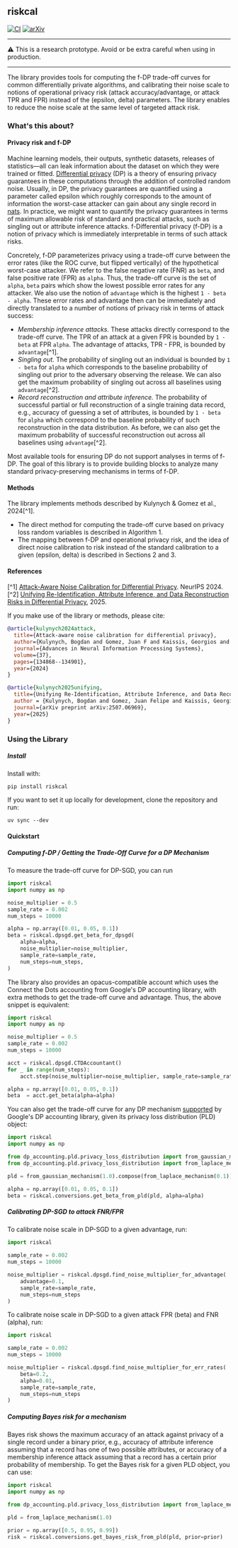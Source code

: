 ## riskcal

[![CI](https://github.com/bogdan-kulynych/riskcal/actions/workflows/ci.yml/badge.svg?branch=main)](https://github.com/bogdan-kulynych/riskcal/actions/workflows/ci.yml)
[![arXiv](https://img.shields.io/badge/arXiv-2407.02191-b31b1b.svg)](https://arxiv.org/abs/2407.02191)

---

⚠️  This is a research prototype. Avoid or be extra careful when using in production.

---

The library provides tools for computing the f-DP trade-off curves for common differentially private
algorithms, and calibrating their noise scale to notions of operational privacy risk (attack
accuracy/advantage, or attack TPR and FPR) instead of the (epsilon, delta) parameters.  The library
enables to reduce the noise scale at the same level of targeted attack risk.

### What's this about?

#### Privacy risk and f-DP

Machine learning models, their outputs, synthetic datasets, releases of
statistics—all can leak information about the dataset on which they were trained
or fitted.  [Differential
privacy](https://en.wikipedia.org/wiki/Differential_privacy) (DP) is a theory of
ensuring privacy guarantees in these computations through the addition of
controlled random noise. Usually, in DP, the privacy guarantees are quantified
using a parameter called epsilon which roughly corresponds to the amount of
information the worst-case attacker can gain about any single record in
[nats](https://en.wikipedia.org/wiki/Nat_(unit)).  In practice, we might want to
quantify the privacy guarantees in terms of maximum allowable risk of standard
and practical attacks, such as singling out or attribute inference attacks.
f-Differential privacy (f-DP) is a notion of privacy which is immediately
interpretable in terms of such attack risks.

Concretely, f-DP parameterizes privacy using a trade-off curve between the error
rates (like the ROC curve, but flipped vertically) of the hypothetical
worst-case attacker. We refer to the false negative rate (FNR) as `beta`, and
false positive rate (FPR) as `alpha`. Thus, the trade-off curve is the set of
`alpha`, `beta` pairs which show the lowest possible error rates for any
attacker. We also use the notion of `advantage` which is the highest `1 - beta -
alpha`.  These error rates and advantage then can be immediately and directly
translated to a number of notions of privacy risk in terms of attack success:

- *Membership inference attacks.* These attacks directly correspond to the
  trade-off curve. The TPR of an attack at a given FPR is bounded by `1 - beta` at
  FPR `alpha`. The advantage of attacks, TPR - FPR, is bounded by `advantage`[^1].
- *Singling out.* The probability of singling out an individual is bounded
  by `1 - beta` for `alpha` which corresponds to the baseline probability of singling
  out prior to the adversary observing the release. We can also get the maximum
  probability of singling out across all baselines using `advantage`[^2].
- *Record reconstruction and attribute inference.* The probability of successful
  partial or full reconstruction of a single training data record, e.g., accuracy
  of guessing a set of attributes, is bounded by `1 - beta` for `alpha` which
  correspond to the baseline probability of such reconstruction in the data
  distribution. As before, we can also get the maximum probability of successful
  reconstruction out across all baselines using `advantage`[^2].

Most available tools for ensuring DP do not support analyses in terms of f-DP.
The goal of this library is to provide building blocks to analyze many standard
privacy-preserving mechanisms in terms of f-DP.


#### Methods
The library implements methods described by Kulynych & Gomez et al., 2024[^1].

- The direct method for computing the trade-off curve based on privacy loss
  random variables is described in Algorithm 1. 
- The mapping between f-DP and operational privacy risk, and the idea of direct
  noise calibration to risk instead of the standard calibration to a given
  (epsilon, delta) is described in Sections 2 and 3.

#### References

[^1] [Attack-Aware Noise Calibration for Differential
Privacy](https://arxiv.org/abs/2407.02191). NeurIPS 2024.
[^2] [Unifying Re-Identification, Attribute Inference, and Data Reconstruction
Risks in Differential Privacy](https://arxiv.org/abs/2507.06969), 2025.

If you make use of the library or methods, please cite:
```bibtex
@article{kulynych2024attack,
  title={Attack-aware noise calibration for differential privacy},
  author={Kulynych, Bogdan and Gomez, Juan F and Kaissis, Georgios and du Pin Calmon, Flavio and Troncoso, Carmela},
  journal={Advances in Neural Information Processing Systems},
  volume={37},
  pages={134868--134901},
  year={2024}
}

@article{kulynych2025unifying,
  title={Unifying Re-Identification, Attribute Inference, and Data Reconstruction Risks in Differential Privacy},
  author = {Kulynych, Bogdan and Gomez, Juan Felipe and Kaissis, Georgios and Hayes, Jamie and Balle, Borja and du Pin Calmon, Flavio and Raisaro, Jean Louis}
  journal={arXiv preprint arXiv:2507.06969},
  year={2025}
}
```

### Using the Library

##### Install

Install with:
```
pip install riskcal
```

If you want to set it up locally for development, clone the repository and run:
```
uv sync --dev
```

#### Quickstart

##### Computing f-DP / Getting the Trade-Off Curve for a DP Mechanism

To measure the trade-off curve for DP-SGD, you can run
```python
import riskcal
import numpy as np

noise_multiplier = 0.5
sample_rate = 0.002
num_steps = 10000

alpha = np.array([0.01, 0.05, 0.1])
beta = riskcal.dpsgd.get_beta_for_dpsgd(
    alpha=alpha,
    noise_multiplier=noise_multiplier,
    sample_rate=sample_rate,
    num_steps=num_steps,
)
```

The library also provides an opacus-compatible account which uses the Connect the Dots accounting
from Google's DP accounting library, with extra methods to get the trade-off curve and advantage.
Thus, the above snippet is equivalent:

```python
import riskcal
import numpy as np

noise_multiplier = 0.5
sample_rate = 0.002
num_steps = 10000

acct = riskcal.dpsgd.CTDAccountant()
for _ in range(num_steps):
    acct.step(noise_multiplier=noise_multiplier, sample_rate=sample_rate)

alpha = np.array([0.01, 0.05, 0.1])
beta  = acct.get_beta(alpha=alpha)
```

You can also get the trade-off curve for any DP mechanism
[supported](https://github.com/google/differential-privacy/tree/0b109e959470c43e9f177d5411603b70a56cdc7a/python/dp_accounting)
by Google's DP accounting library, given its privacy loss distribution (PLD) object:
```python
import riskcal
import numpy as np

from dp_accounting.pld.privacy_loss_distribution import from_gaussian_mechanism
from dp_accounting.pld.privacy_loss_distribution import from_laplace_mechanism

pld = from_gaussian_mechanism(1.0).compose(from_laplace_mechanism(0.1))

alpha = np.array([0.01, 0.05, 0.1])
beta = riskcal.conversions.get_beta_from_pld(pld, alpha=alpha)
```


##### Calibrating DP-SGD to attack FNR/FPR
To calibrate noise scale in DP-SGD to a given advantage, run:
```python
import riskcal

sample_rate = 0.002
num_steps = 10000

noise_multiplier = riskcal.dpsgd.find_noise_multiplier_for_advantage(
    advantage=0.1,
    sample_rate=sample_rate,
    num_steps=num_steps
)
```

To calibrate noise scale in DP-SGD to a given attack FPR (beta) and FNR (alpha), run:
```python
import riskcal

sample_rate = 0.002
num_steps = 10000

noise_multiplier = riskcal.dpsgd.find_noise_multiplier_for_err_rates(
    beta=0.2,
    alpha=0.01,
    sample_rate=sample_rate,
    num_steps=num_steps
)
```


##### Computing Bayes risk for a mechanism
Bayes risk shows the maximum accuracy of an attack against privacy of a single
record under a binary prior, e.g., accuracy of attribute inference assuming that
a record has one of two possible attributes, or accuracy of a membership
inference attack assuming that a record has a certain prior probability of
membership. To get the Bayes risk for a given PLD object, you can use:

```python
import riskcal
import numpy as np

from dp_accounting.pld.privacy_loss_distribution import from_laplace_mechanism

pld = from_laplace_mechanism(1.0)

prior = np.array([0.5, 0.95, 0.99])
risk = riskcal.conversions.get_bayes_risk_from_pld(pld, prior=prior)
```


